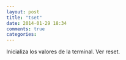```yaml
---
layout: post
title: "tset"
date: 2014-01-29 18:34
comments: true
categories: 
---
```

Inicializa los valores de la terminal. Ver reset.	

